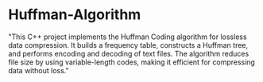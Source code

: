 # Huffman-Algorithm
"This C++ project implements the Huffman Coding algorithm for lossless data compression. It builds a frequency table, constructs a Huffman tree, and performs encoding and decoding of text files. The algorithm reduces file size by using variable-length codes, making it efficient for compressing data without loss."
